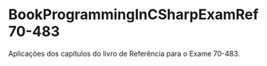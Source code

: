 # BookProgrammingInCSharpExamRef70-483
Aplicações dos capítulos do livro de Referência para o Exame 70-483.
